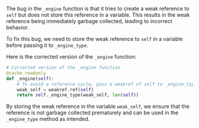 The bug in the `_engine` function is that it tries to create a weak reference to `self` but does not store this reference in a variable. This results in the weak reference being immediately garbage collected, leading to incorrect behavior.

To fix this bug, we need to store the weak reference to `self` in a variable before passing it to `_engine_type`.

Here is the corrected version of the `_engine` function:

```python
# Corrected version of the _engine function
@cache_readonly
def _engine(self):
    # To avoid a reference cycle, pass a weakref of self to _engine_type.
    weak_self = weakref.ref(self)
    return self._engine_type(weak_self, len(self))
``` 

By storing the weak reference in the variable `weak_self`, we ensure that the reference is not garbage collected prematurely and can be used in the `_engine_type` method as intended.